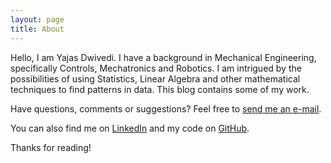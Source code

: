 ```yaml
---
layout: page
title: About
---
```


Hello, I am Yajas Dwivedi. I have a background in Mechanical Engineering, specifically Controls, Mechatronics and Robotics. I am intrigued by the possibilities of using Statistics, Linear Algebra and other mathematical techniques to find patterns in data. This blog contains some of my work.

Have questions, comments or suggestions? Feel free to [send me an e-mail](yajasdwivedi@gmail.com).

You can also find me on [LinkedIn](https://www.linkedin.com/in/yajasd/) and my code on [GitHub](https://github.com/YajasD).

Thanks for reading!
